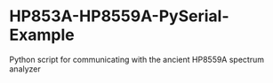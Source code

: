 # HP853A-HP8559A-PySerial-Example
Python script for communicating with the ancient HP8559A spectrum analyzer
